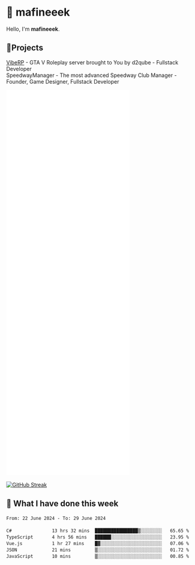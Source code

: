 # 👋 mafineeek
Hello, I'm **mafineeek**.

## 📝Projects

[VibeRP](https://v-rp.pl) - GTA V Roleplay server brought to You by d2qube - Fullstack Developer<br/>
SpeedwayManager - The most advanced Speedway Club Manager - Founder, Game Designer, Fullstack Developer


![](./github-metrics.svg)

[![GitHub Streak](https://streak-stats.demolab.com/?user=mafineeek)](https://git.io/streak-stats)

## 📰 What I have done this week
<!--START_SECTION:waka-->

```txt
From: 22 June 2024 - To: 29 June 2024

C#               13 hrs 32 mins  ████████████████▒░░░░░░░░   65.65 %
TypeScript       4 hrs 56 mins   ██████░░░░░░░░░░░░░░░░░░░   23.95 %
Vue.js           1 hr 27 mins    █▓░░░░░░░░░░░░░░░░░░░░░░░   07.06 %
JSON             21 mins         ▒░░░░░░░░░░░░░░░░░░░░░░░░   01.72 %
JavaScript       10 mins         ▒░░░░░░░░░░░░░░░░░░░░░░░░   00.85 %
```

<!--END_SECTION:waka-->
